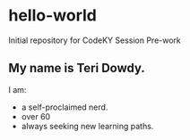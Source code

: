 # hello-world
Initial repository for CodeKY Session Pre-work

## My name is Teri Dowdy.  
I am:
* a self-proclaimed nerd.
* over 60
* always seeking new learning paths.

